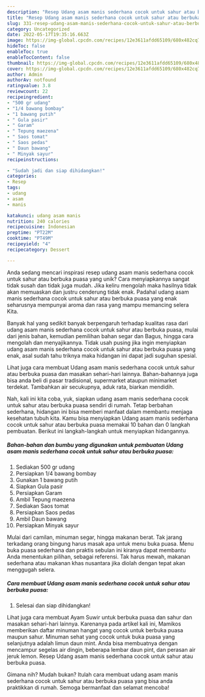 ```yaml
---
description: "Resep Udang asam manis sederhana cocok untuk sahur atau berbuka puasa yang Enak"
title: "Resep Udang asam manis sederhana cocok untuk sahur atau berbuka puasa yang Enak"
slug: 331-resep-udang-asam-manis-sederhana-cocok-untuk-sahur-atau-berbuka-puasa-yang-enak
category: Uncategorized
date: 2022-05-17T19:35:16.663Z
image: https://img-global.cpcdn.com/recipes/12e3611afdd65109/680x482cq70/udang-asam-manis-sederhana-cocok-untuk-sahur-atau-berbuka-puasa-foto-resep-utama.jpg
hideToc: false
enableToc: true
enableTocContent: false
thumbnail: https://img-global.cpcdn.com/recipes/12e3611afdd65109/680x482cq70/udang-asam-manis-sederhana-cocok-untuk-sahur-atau-berbuka-puasa-foto-resep-utama.jpg
cover: https://img-global.cpcdn.com/recipes/12e3611afdd65109/680x482cq70/udang-asam-manis-sederhana-cocok-untuk-sahur-atau-berbuka-puasa-foto-resep-utama.jpg
author: Admin
authorAv: notfound
ratingvalue: 3.8
reviewcount: 22
recipeingredient:
- "500 gr udang"
- "1/4 bawang bombay"
- "1 bawang putih"
- " Gula pasir"
- " Garam"
- " Tepung maezena"
- " Saos tomat"
- " Saos pedas"
- " Daun bawang"
- " Minyak sayur"
recipeinstructions:

- "Sudah jadi dan siap dihidangkan!"
categories:
- Resep
tags:
- udang
- asam
- manis

katakunci: udang asam manis 
nutrition: 240 calories
recipecuisine: Indonesian
preptime: "PT22M"
cooktime: "PT49M"
recipeyield: "4"
recipecategory: Dessert

---
```





Anda sedang mencari inspirasi resep udang asam manis sederhana cocok untuk sahur atau berbuka puasa yang unik? Cara menyiapkannya sangat tidak susah dan tidak juga mudah. Jika keliru mengolah maka hasilnya tidak akan memuaskan dan justru cenderung tidak enak. Padahal udang asam manis sederhana cocok untuk sahur atau berbuka puasa yang enak seharusnya mempunyai aroma dan rasa yang mampu memancing selera Kita.





Banyak hal yang sedikit banyak berpengaruh terhadap kualitas rasa dari udang asam manis sederhana cocok untuk sahur atau berbuka puasa, mulai dari jenis bahan, kemudian pemilihan bahan segar dan Bagus, hingga cara mengolah dan menyajikannya. Tidak usah pusing jika ingin menyiapkan udang asam manis sederhana cocok untuk sahur atau berbuka puasa yang enak,      asal sudah tahu triknya maka hidangan ini dapat jadi suguhan spesial.














Lihat juga cara membuat Udang asam manis sederhana cocok untuk sahur atau berbuka puasa dan masakan sehari-hari lainnya. Bahan-bahannya juga bisa anda beli di pasar tradisional, supermarket ataupun minimarket terdekat. Tambahkan air secukupnya, aduk rata, biarkan mendidih.






Nah, kali ini kita coba, yuk, siapkan udang asam manis sederhana cocok untuk sahur atau berbuka puasa sendiri di rumah. Tetap berbahan sederhana, hidangan ini bisa memberi manfaat dalam membantu menjaga kesehatan tubuh kita. Kamu bisa menyiapkan Udang asam manis sederhana cocok untuk sahur atau berbuka puasa memakai 10 bahan dan 0 langkah pembuatan. Berikut ini langkah-langkah untuk menyiapkan hidangannya.

<!--inarticleads1-->

##### Bahan-bahan dan bumbu yang digunakan untuk pembuatan Udang asam manis sederhana cocok untuk sahur atau berbuka puasa:

1. Sediakan 500 gr udang
1. Persiapkan 1/4 bawang bombay
1. Gunakan 1 bawang putih
1. Siapkan  Gula pasir
1. Persiapkan  Garam
1. Ambil  Tepung maezena
1. Sediakan  Saos tomat
1. Persiapkan  Saos pedas
1. Ambil  Daun bawang
1. Persiapkan  Minyak sayur


Mulai dari camilan, minuman segar, hingga makanan berat. Tak jarang terkadang orang bingung harus masak apa untuk menu buka puasa. Menu buka puasa sederhana dan praktis sebulan ini kiranya dapat membantu Anda menentukan pilihan, sebagai referensi. Tak harus mewah, makanan sederhana atau makanan khas nusantara jika diolah dengan tepat akan menggugah selera. 

<!--inarticleads2-->

##### Cara membuat Udang asam manis sederhana cocok untuk sahur atau berbuka puasa:


1. Selesai dan siap dihidangkan!

Lihat juga cara membuat Ayam Suwir untuk berbuka puasa dan sahur dan masakan sehari-hari lainnya. Karenanya pada artikel kali ini, Mamikos memberikan daftar minuman hangat yang cocok untuk berbuka puasa maupun sahur. Minuman sehat yang cocok untuk buka puasa yang selanjutnya adalah limun daun mint. Anda bisa membuatnya dengan mencampur segelas air dingin, beberapa lembar daun pint, dan perasan air jeruk lemon. Resep Udang asam manis sederhana cocok untuk sahur atau berbuka puasa. 

Gimana nih? Mudah bukan? Itulah cara membuat udang asam manis sederhana cocok untuk sahur atau berbuka puasa yang bisa anda praktikkan di rumah. Semoga bermanfaat dan selamat mencoba!
